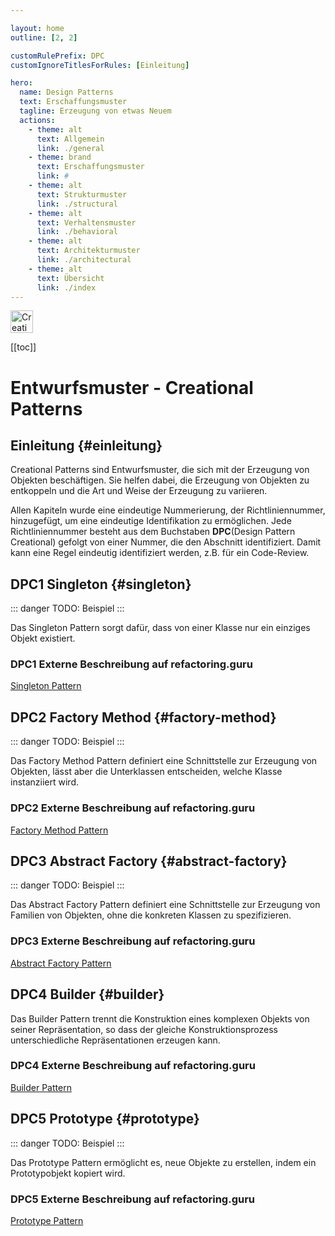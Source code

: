 ```yaml
---

layout: home
outline: [2, 2]

customRulePrefix: DPC
customIgnoreTitlesForRules: [Einleitung]

hero:
  name: Design Patterns
  text: Erschaffungsmuster
  tagline: Erzeugung von etwas Neuem
  actions:
    - theme: alt
      text: Allgemein
      link: ./general
    - theme: brand
      text: Erschaffungsmuster
      link: #
    - theme: alt
      text: Strukturmuster
      link: ./structural
    - theme: alt
      text: Verhaltensmuster
      link: ./behavioral
    - theme: alt
      text: Architekturmuster
      link: ./architectural
    - theme: alt
      text: Übersicht
      link: ./index
---
```


<img src="/brickwall_light_128.png" alt="Creational Pattern" width="36" height="36"><br>

[[toc]]
<br>

# Entwurfsmuster - Creational Patterns

## Einleitung {#einleitung}

Creational Patterns sind Entwurfsmuster, die sich mit der Erzeugung von Objekten beschäftigen.
Sie helfen dabei, die Erzeugung von Objekten zu entkoppeln und die Art und Weise der Erzeugung zu variieren.

Allen Kapiteln wurde eine eindeutige Nummerierung, der Richtliniennummer, hinzugefügt, um eine eindeutige Identifikation zu ermöglichen.
Jede Richtliniennummer besteht aus dem Buchstaben **DPC**(Design Pattern Creational) gefolgt von einer Nummer, die den Abschnitt identifiziert. Damit kann eine Regel eindeutig identifiziert werden, z.B. für ein Code-Review.


## DPC1 Singleton {#singleton}

::: danger TODO:
Beispiel
:::


Das Singleton Pattern sorgt dafür, dass von einer Klasse nur ein einziges Objekt existiert.

### DPC1 Externe Beschreibung auf refactoring.guru

[Singleton Pattern](https://refactoring.guru/design-patterns/singleton)

## DPC2 Factory Method {#factory-method}

::: danger TODO:
Beispiel
:::


Das Factory Method Pattern definiert eine Schnittstelle zur Erzeugung von Objekten, lässt aber die Unterklassen entscheiden, welche Klasse instanziiert wird.

### DPC2 Externe Beschreibung auf refactoring.guru

[Factory Method Pattern](https://refactoring.guru/design-patterns/factory-method)

## DPC3 Abstract Factory {#abstract-factory}

::: danger TODO:
Beispiel
:::


Das Abstract Factory Pattern definiert eine Schnittstelle zur Erzeugung von Familien von Objekten, ohne die konkreten Klassen zu spezifizieren.

### DPC3 Externe Beschreibung auf refactoring.guru

[Abstract Factory Pattern](https://refactoring.guru/design-patterns/abstract-factory)

## DPC4 Builder {#builder}

Das Builder Pattern trennt die Konstruktion eines komplexen Objekts von seiner Repräsentation, so dass der gleiche Konstruktionsprozess unterschiedliche Repräsentationen erzeugen kann.

### DPC4 Externe Beschreibung auf refactoring.guru

[Builder Pattern](https://refactoring.guru/design-patterns/builder)

## DPC5 Prototype {#prototype}

::: danger TODO:
Beispiel
:::


Das Prototype Pattern ermöglicht es, neue Objekte zu erstellen, indem ein Prototypobjekt kopiert wird.

### DPC5 Externe Beschreibung auf refactoring.guru

[Prototype Pattern](https://refactoring.guru/design-patterns/prototype)
